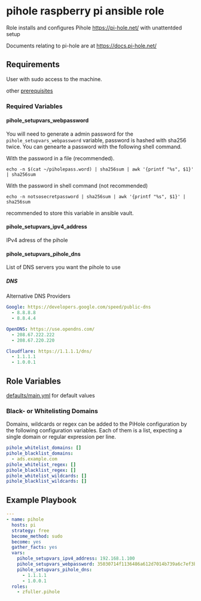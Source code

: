 # pihole raspberry pi ansible role

Role installs and configures Pihole https://pi-hole.net/ with unattentded setup

Documents relating to pi-hole are at https://docs.pi-hole.net/

## Requirements
User with sudo access to the machine.

other [prerequisites](https://docs.pi-hole.net/main/prerequisites/)

### Required Variables
#### pihole_setupvars_webpassword
You will need to generate a admin password for the `pihole_setupvars_webpassword` variable, password is hashed with sha256 twice. You can genearte a password with the following shell command.

With the password in a file (recommended).
```shell
echo -n $(cat ~/piholepass.word) | sha256sum | awk '{printf "%s", $1}' | sha256sum
```

With the password in shell command (not recommended)
```shell
echo -n notsosecretpassword | sha256sum | awk '{printf "%s", $1}' | sha256sum
```

recommended to store this variable in ansible vault.

#### pihole_setupvars_ipv4_address
IPv4 adress of the pihole

#### pihole_setupvars_pihole_dns
List of DNS servers you want the pihole to use

##### DNS
Alternative DNS Providers
```yaml
Google: https://developers.google.com/speed/public-dns
  - 8.8.8.8
  - 8.8.4.4

OpenDNS: https://use.opendns.com/
  - 208.67.222.222
  - 208.67.220.220

Cloudflare: https://1.1.1.1/dns/
  - 1.1.1.1
  - 1.0.0.1
```

## Role Variables
[defaults/main.yml](defaults/main.yml) for default values

### Black- or Whitelisting Domains

Domains, wildcards or regex can be added to the PiHole configuration by the following configuration variables. Each of them is a list, expecting a single domain or regular expression per line.

```yaml
pihole_whitelist_domains: []
pihole_blacklist_domains:
  - ads.example.com
pihole_whitelist_regex: []
pihole_blacklist_regex: []
pihole_whitelist_wildcards: []
pihole_blacklist_wildcards: []
```

## Example Playbook
```yaml
---
- name: pihole
  hosts: pi
  strategy: free
  become_method: sudo
  become: yes
  gather_facts: yes
  vars:
    pihole_setupvars_ipv4_address: 192.168.1.100
    pihole_setupvars_webpassword: 35030714f1136486a612d7014b739a6c7ef3be589bb14b14a3d01f521dd7ef18
    pihole_setupvars_pihole_dns:
      - 1.1.1.1
      - 1.0.0.1
  roles:
    - zfuller.pihole
```
